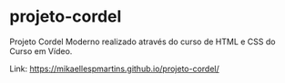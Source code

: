 # projeto-cordel
Projeto Cordel Moderno realizado através do curso de HTML e CSS do Curso em Vídeo.

Link: https://mikaellespmartins.github.io/projeto-cordel/
